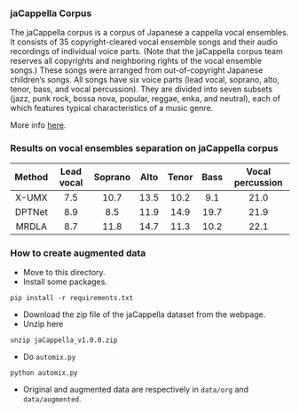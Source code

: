 ### jaCappella Corpus

The jaCappella corpus is a corpus of Japanese a cappella vocal ensembles. It consists of 35 copyright-cleared vocal ensemble songs and their audio recordings of individual voice parts. (Note that the jaCappella corpus team reserves all copyrights and neighboring rights of the vocal ensemble songs.) These songs were arranged from out-of-copyright Japanese children’s songs. All songs have six voice parts (lead vocal, soprano, alto, tenor, bass, and vocal percussion). They are divided into seven subsets (jazz, punk rock, bossa nova, popular, reggae, enka, and neutral), each of which features typical characteristics of a music genre.

More info [here](https://tomohikonakamura.github.io/jaCappella_corpus/).

### Results on vocal ensembles separation on jaCappella corpus

|     Method      |   Lead vocal   |    Soprano     |      Alto      |     Tenor      |      Bass      |Vocal percussion|
|:---------------:|:--------------:|:--------------:|:--------------:|:--------------:|:--------------:|:--------------:|
|     X-UMX       |       7.5      |      10.7      |      13.5      |      10.2      |       9.1      |      21.0      |
|     DPTNet      |       8.9      |       8.5      |      11.9      |      14.9      |      19.7      |      21.9      |
|     MRDLA       |       8.7      |      11.8      |      14.7      |      11.3      |      10.2      |      22.1      |

### How to create augmented data
- Move to this directory.
- Install some packages.
```
pip install -r requirements.txt
```
- Download the zip file of the jaCappella dataset from the webpage.
- Unzip here
```
unzip jaCappella_v1.0.0.zip
```
- Do `automix.py`
```
python automix.py
```
- Original and augmented data are respectively in `data/org` and `data/augmented`.